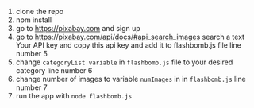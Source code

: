 1. clone the repo 
2. npm install 
3. go to https://pixabay.com and sign up 
4. go to https://pixabay.com/api/docs/#api_search_images search a text Your API key and copy this api key and add it to flashbomb.js file line number 5 
5. change ```categoryList variable``` in ```flashbomb.js``` file  to your desired category line number 6
6. change number of images to variable ```numImages``` in in ```flashbomb.js``` line number 7
8. run the app with ```node flashbomb.js ```